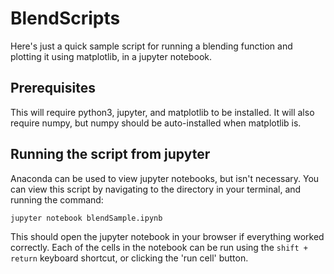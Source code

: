 # BlendScripts

Here's just a quick sample script for running a blending function and plotting it using matplotlib, in a jupyter notebook.

## Prerequisites

This will require python3, jupyter, and matplotlib to be installed. It will also require numpy, but numpy should be auto-installed when matplotlib is.

## Running the script from jupyter

Anaconda can be used to view jupyter notebooks, but isn't necessary. You can view this script by navigating to the directory in your terminal, and running the command:

`jupyter notebook blendSample.ipynb`

This should open the jupyter notebook in your browser if everything worked correctly. Each of the cells in the notebook can be run using the `shift + return` keyboard shortcut, or clicking the 'run cell' button.

